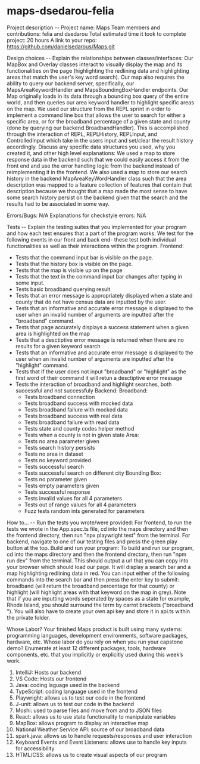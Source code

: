 # maps-dsedarou-felia
Project description --
Project name: Maps
Team members and contributions: felia and dsedarou
Total estimated time it took to complete project: 20 hours
A link to your repo: https://github.com/danielsedarous/Maps.git

Design choices -- 
Explain the relationships between classes/interfaces: Our MapBox and Overlay classes interact to visually display the map and its functionalities on the page (highlighting the redlining data and highlighting areas that match the user's key word search). Our map also requires the ability to query our backend server, specifically, our MapsAreaKeywordHandler and MapsBoundingBoxHandler endpoints. Our Map originally loads in its data through a bounding box query of the entire world, and then queries our area keyword handler to highlight specific areas on the map. We used our structure from the REPL sprint in order to implement a command line box that allows the user to search for either a specific area, or for the broadband percentage of a given state and county (done by querying our backend BroadbandHandler). This is accomplished through the interaction of REPL, REPLHistory, REPLInput, and ControlledInput which take in the users input and set/clear the result history accordingly.
Discuss any specific data structures you used, why you created it, and other high level explanations: We used a map to store response data in the backend such that we could easily access it from the front end and use the error handling logic from the backend instead of reimplementing it in the frontend. We also used a map to store our search history in the backend MapAreaKeyWordHandler class such that the area description was mapped to a feature collection of features that contain that description because we thought that a map made the most sense to have some search history persist on the backend given that the search and the results had to be associated in some way.

Errors/Bugs: N/A
Explanations for checkstyle errors: N/A

Tests -- 
Explain the testing suites that you implemented for your program and how each test ensures that a part of the program works:
We test for the following events in our front and back end- these test both individual functionalities as well as their interactions within the program.
Frontend:
- Tests that the command input bar is visible on the page.
- Tests that the history box is visible on the page.
- Tests that the map is visible up on the page
- Tests that the text in the command input bar changes after typing in some input.
- Tests basic broadband querying result
- Tests that an error message is appropriately displayed when a state and county that do not have census data are inputted by the user.
- Tests that an informative and accurate error message is displayed to the user when an invalid number of arguments are inputted after the "broadband" command.
- Tests that page accurately displays a success statement when a given area is highlighted on the map
- Tests that a desctiptive error message is returned when there are no results for a given keyword search
- Tests that an informative and accurate error message is displayed to the user when an invalid number of arguments are inputted after the "highlight" command.
- Tests that if the user does not input "broadband" or "highlight" as the first word of their command it will retun a desctiptive error message
- Tests the interaction of broadband and highlight searches, both successful and not successfuly
Backend:
    Broadband:
    - Tests broadband connection
    - Tests broadband success with mocked data
    - Tests broadband failure with mocked data
    - Tests broadband success with real data
    - Tests broadband failure with read data
    - Tests state and county codes helper method
    - Tests when a county is not in given state
    Area:
    - Tests no area parameter given
    - Tests search history persists
    - Tests no area in dataset
    - Tests no keyword provided
    - Tests successful search
    - Tests successful search on different city
    Bounding Box:
    - Tests no parameter given
    - Tests empty parameters given
    - Tests successful response
    - Tests invalid values for all 4 parameters
    - Tests out of range values for all 4 parameters
    - Fuzz tests random ints generated for parameters

How to… --
Run the tests you wrote/were provided: For frontend, to run the tests we wrote in the App.spec.ts file, cd into the maps directory and then the frontend drectory, then run "npx playwright test" from the terminal. For backend, navigate to one of our testing files and press the green play button at the top.
Build and run your program: To build and run our program, cd into the maps directory and then the frontend drectory, then run "npm run dev" from the terminal. This should output a url that you can copy into your browser which should load our page. It will display a search bar and a map highlighting redlining data in red. You can input either of the following commands into the search bar and then press the enter key to submit: broadband <state> <county> (will return the broadband percentage for that county) or highlight <area key word description> (will highlight areas with that keyword on the map in grey). Note that if you are inputting words seperated by spaces as a state for example, Rhode Island, you should surround the term by carrot brackets ("broadband <Rhode Island> <Providence County>"). You will also have to create your own api key and store it in api.ts within the private folder.


Whose Labor?
Your finished Maps product is built using many systems: programming languages, development environments, software packages, hardware, etc.  Whose labor do you rely on when you run your capstone demo? Enumerate at least 12 different packages, tools, hardware components, etc. that you implicitly or explicitly used during this week’s work. 
1. IntelliJ: Hosts our backend
2. VS Code: Hosts our frontend
3. Java: coding laguage used in the backend
4. TypeScript: coding language used in the frontend
5. Playwright: allows us to test our code in the frontend
6. J-unit: allows us to test our code in the backend
7. Moshi: used to parse files and move from and to JSON files
8. React: allows us to use state functionality to manipulate variables
9. MapBox: allows program to display an interactive map
10. National Weather Service API: source of our broadband data
11. spark.java: allows us to handle requests/responses and user interaction
12. Keyboard Events and Event Listeners: allows use to handle key inputs for accessibility
13. HTML/CSS: allows us to create visual aspects of our program
